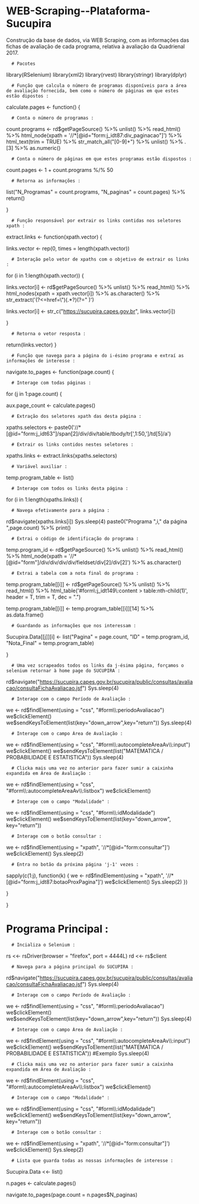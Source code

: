 # WEB-Scraping--Plataforma-Sucupira
Construção da base de dados, via WEB Scraping, com as informações das fichas de avaliação de cada programa, relativa à avaliação da Quadrienal 2017. 

      # Pacotes

library(RSelenium)
library(xml2)
library(rvest)
library(stringr)
library(dplyr)


      # Função que calcula o número de programas disponíveis para a área de avaliação fornecida, bem como o número de páginas em que estes estão dipostos :
calculate.pages <- function() {
  
      # Conta o número de programas :
count.programs <- rd$getPageSource() %>% 
  unlist() %>%
  read_html() %>%
  html_node(xpath = '//*[@id="form:j_idt87:div_paginacao"]') %>%
  html_text(trim = TRUE) %>%
  str_match_all("[0-9]+") %>%
  unlist() %>%
  .[3] %>%
  as.numeric()
  
      # Conta o número de páginas em que estes programas estão dispostos :
count.pages <- 1 + count.programs %/% 50
  
      # Retorna as informações :
list("N_Programas" = count.programs, "N_paginas" = count.pages) %>% return()
  
}

      # Função responsável por extrair os links contidas nos seletores xpath :
extract.links <- function(xpath.vector) {
  
links.vector <- rep(0, times = length(xpath.vector))
  
      # Interação pelo vetor de xpaths com o objetivo de extrair os links :
for (i in 1:length(xpath.vector)) {
    
  links.vector[i] <-  rd$getPageSource() %>% 
  unlist() %>%
  read_html() %>%
  html_nodes(xpath = xpath.vector[i]) %>%
  as.character() %>%
  str_extract('(?<=href=\\")(.*?)(?=" )')
    
  links.vector[i] <- str_c("https://sucupira.capes.gov.br", links.vector[i])
    
  }
  
      # Retorna o vetor resposta :
return(links.vector)
}

      # Função que navega para a página do i-ésimo programa e extraí as informações de interesse :
navigate.to_pages <- function(page.count) {
  
      # Interage com todas páginas :
for (j in 1:page.count) {
    
  aux.page_count <- calculate.pages()
    
      # Extração dos seletores xpath das desta página :
  xpaths.selectors <- paste0('//*[@id="form:j_idt63"]/span[2]/div/div/table/tbody/tr[',1:50,']/td[5]/a')
    
      # Extrair os links contidos nestes seletores :
  xpaths.links <- extract.links(xpaths.selectors)
    
      # Variável auxiliar :
  temp.program_table <- list()
    
      # Interage com todos os links desta página :
  for (i in 1:length(xpaths.links)) {
      
      # Navega efetivamente para a página :
  rd$navigate(xpaths.links[i])
  Sys.sleep(4)
  paste0("Programa ",i," da página ",page.count) %>% print()
      
      # Extrai o código de identificação do programa :
  temp.program_id <- rd$getPageSource() %>% 
  unlist() %>%
  read_html() %>%
  html_node(xpath = '//*[@id="form"]/div/div/div/div/fieldset/div[2]/div[2]') %>%
  as.character()
      
      # Extrai a tabela com a nota final do programa :
  temp.program_table[[i]] <- rd$getPageSource() %>% 
  unlist() %>%
  read_html() %>%
  html_table('#form\\:j_idt149\\:content > table:nth-child(1)', header = T, trim = T, dec = ".")
      
  temp.program_table[[i]] <- temp.program_table[[i]][14] %>% as.data.frame()
      
      # Guardando as informações que nos interessam :
  Sucupira.Data[[j]][i] <- list("Pagina" = page.count, "ID" = temp.program_id, "Nota_Final" = temp.program_table)
      
}
    
      # Uma vez scrapeados todos os links da j-ésima página, forçamos o selenium retornar à home page do SUCUPIRA :
rd$navigate("https://sucupira.capes.gov.br/sucupira/public/consultas/avaliacao/consultaFichaAvaliacao.jsf")
Sys.sleep(4)
    
      # Interage com o campo Período de Avaliação :
we <- rd$findElement(using = "css", "#form\\:periodoAvaliacao")
we$clickElement()
we$sendKeysToElement(list(key="down_arrow",key="return")) 
    Sys.sleep(4)
    
      # Interage com o campo Área de Avaliação :
we <- rd$findElement(using = "css", "#form\\:autocompleteAreaAv\\:input")
we$clickElement()
we$sendKeysToElement(list("MATEMATICA / PROBABILIDADE E ESTATISTICA"))
Sys.sleep(4)
    
      # Clicka mais uma vez no anterior para fazer sumir a caixinha expandida em Área de Avaliação :
we <- rd$findElement(using = "css", "#form\\:autocompleteAreaAv\\:listbox")
we$clickElement()
    
      # Interage com o campo "Modalidade" :
we <- rd$findElement(using = "css", "#form\\:idModalidade")
we$clickElement()
we$sendKeysToElement(list(key="down_arrow", key="return"))
    
      # Interage com o botão consultar :
we <- rd$findElement(using = "xpath", '//*[@id="form:consultar"]')
we$clickElement()
Sys.sleep(2)
    
      # Entra no botão da próxima página 'j-1' vezes :
sapply(c(1:j), function(k) {
we <- rd$findElement(using = "xpath", '//*[@id="form:j_idt87:botaoProxPagina"]')
we$clickElement()
Sys.sleep(2)
})
    
} 
  
}


# Programa Principal :

      # Incializa o Selenium :
rs <<- rsDriver(browser = "firefox", port = 4444L)
rd <<- rs$client

      # Navega para a página principal do SUCUPIRA :
rd$navigate("https://sucupira.capes.gov.br/sucupira/public/consultas/avaliacao/consultaFichaAvaliacao.jsf")
Sys.sleep(4)

      # Interage com o campo Período de Avaliação :
we <- rd$findElement(using = "css", "#form\\:periodoAvaliacao")
we$clickElement()
we$sendKeysToElement(list(key="down_arrow",key="return")) 
Sys.sleep(4)

      # Interage com o campo Área de Avaliação :
we <- rd$findElement(using = "css", "#form\\:autocompleteAreaAv\\:input")
we$clickElement()
we$sendKeysToElement(list("MATEMATICA / PROBABILIDADE E ESTATISTICA")) #Exemplo
Sys.sleep(4)

      # Clicka mais uma vez no anterior para fazer sumir a caixinha expandida em Área de Avaliação :
we <- rd$findElement(using = "css", "#form\\:autocompleteAreaAv\\:listbox")
we$clickElement()

      # Interage com o campo "Modalidade" :
we <- rd$findElement(using = "css", "#form\\:idModalidade")
we$clickElement()
we$sendKeysToElement(list(key="down_arrow", key="return"))

      # Interage com o botão consultar :
we <- rd$findElement(using = "xpath", '//*[@id="form:consultar"]')
we$clickElement()
Sys.sleep(2)

      # Lista que guarda todas as nossas informações de interesse :
Sucupira.Data <<- list()

n.pages <- calculate.pages()

navigate.to_pages(page.count = n.pages$N_paginas)
